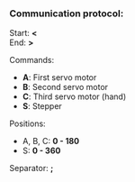 ### Communication protocol:

Start: **<** <br/>
End: **>** <br/>

Commands:
- **A**: First servo motor
- **B**: Second servo motor
- **C**: Third servo motor (hand)
- **S**: Stepper

Positions:
- A, B, C: **0 - 180**
- S: **0 - 360**

Separator: **;**
